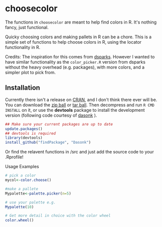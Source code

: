 choosecolor
==========

The functions in `choosecolor` are meant to help find colors in R. 
It's nothing fancy, just functional.

Quicky choosing colors and making pallets in R can be a chore.
This is a simple set of functions to help choose colors in R,
using the locator functionality in R.

Credits:
The inspiration for this comes from [dsparks](https://gist.github.com/dsparks/4021110).
However I wanted to have similar functionality as the `color_picker.R` 
version from dsparks without the heavy overhead (e.g. packages), with 
more colors, and a simpler plot to pick from.

## Installation

Currently there isn't a release on [CRAN](http://cran.r-project.org/),
and I don't think there ever will be. You can 
download the [zip ball](https://github.com/MarcoDVisser/choosecolor/zipball/master) 
or [tar ball](https://github.com/MarcoDVisser/choosecolor/tarball/master).
Then decompress and run `R CMD INSTALL` on it, 
or use the **devtools** package to install the development version
(following code courtesy of [dasonk](https://github.com/Dasonk) ).

```r
## Make sure your current packages are up to date
update.packages()
## devtools is required
library(devtools)
install_github("findPackage", "Dasonk")
```

Or find the relavent functions in /src and just 
add the source code to your .Rprofile!
 
Usage Examples

```r
# pick a color
mycol<-color.choose()

#make a pallete 
Mypalette<-palette.picker(n=5) 

# use your palette e.g.
Mypalette(10)

# Get more detail in choice with the color wheel
color.wheel()

```
